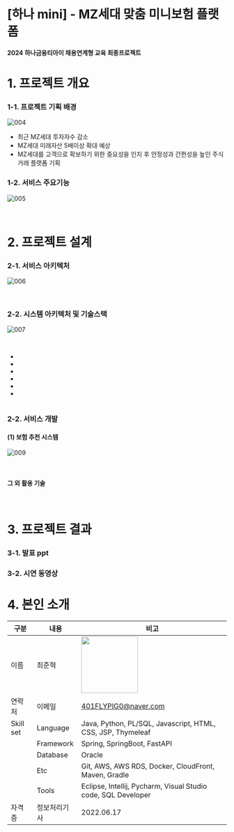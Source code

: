 # [하나 mini] - MZ세대 맞춤 미니보험 플랫폼

#### 2024 하나금융티아이 채용연계형 교육 최종프로젝트

# 1. 프로젝트 개요

### 1-1. 프로젝트 기획 배경
![004](https://github.com/user-attachments/assets/1d6e9606-0459-42f8-ae59-c1e5362f7e4d)

- 최근 MZ세대 투자자수 감소
- MZ세대 미래자산 5배이상 확대 예상
- MZ세대를 고객으로 확보하기 위한 중요성을 인지 후 안정성과 간편성을 높인 주식거래 플랫폼 기획

### 1-2. 서비스 주요기능
![005](https://github.com/user-attachments/assets/7b247c12-4ded-4745-b49d-364c391dbdae)

 <br/>




# 2. 프로젝트 설계

### 2-1. 서비스 아키텍처
![006](https://github.com/user-attachments/assets/9b0c804c-8b74-43a8-b766-2773d67fbceb)

 <br/>

### 2-2. 시스템 아키텍처 및 기술스택

![007](https://github.com/user-attachments/assets/2eb0a13d-5d4e-433c-a9b9-1642e34959c0)

 <br/>

- 
- 
- 
- 
- 
- 

```

```

### 2-2. 서비스 개발

#### (1) 보험 추천 시스템
![009](https://github.com/user-attachments/assets/e8bcf55d-be5f-4eee-95bf-7f06d486553b)

<br/>



#### 그 외 활용 기술

 <br/>

# 3. 프로젝트 결과

### 3-1. 발표 ppt



### 3-2. 시연 동영상




# 4. 본인 소개

| 구분       | 내용                                                                                         | 비고                                                          |
| ---------- | -------------------------------------------------------------------------------------------- | ------------------------------------------------------------- |
| 이름       | 최준혁                                                                                       |     <img width="130px" src="https://github.com/user-attachments/assets/96e09c3c-446d-4923-b2f0-cacf9c9ced5">  |
| 연락처     | 이메일                                                                                       | 401FLYPIG0@naver.com                                            |
| Skill set  | Language                                                                                     | Java, Python, PL/SQL, Javascript, HTML, CSS, JSP, Thymeleaf   |
|            | Framework                                                                                    | Spring, SpringBoot, FastAPI                                     |
|            | Database                                                                                     | Oracle                                                 |
|            | Etc                                                                                          | Git, AWS, AWS RDS, Docker, CloudFront, Maven, Gradle          |
|            | Tools                                                                                        | Eclipse, Intellij, Pycharm, Visual Studio code, SQL Developer |
| 자격증     | 정보처리기사                                                                                 | 2022.06.17                                                    |
